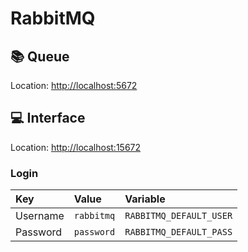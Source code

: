 # RabbitMQ

## 📚 Queue

Location: [http://localhost:5672](http://localhost:5672)

## 💻 Interface

Location: [http://localhost:15672](http://localhost:15672)

### Login

| Key  | Value | Variable |
| :--- | :---- | :------- |
| Username | `rabbitmq` | `RABBITMQ_DEFAULT_USER` |
| Password | `password` | `RABBITMQ_DEFAULT_PASS` |
